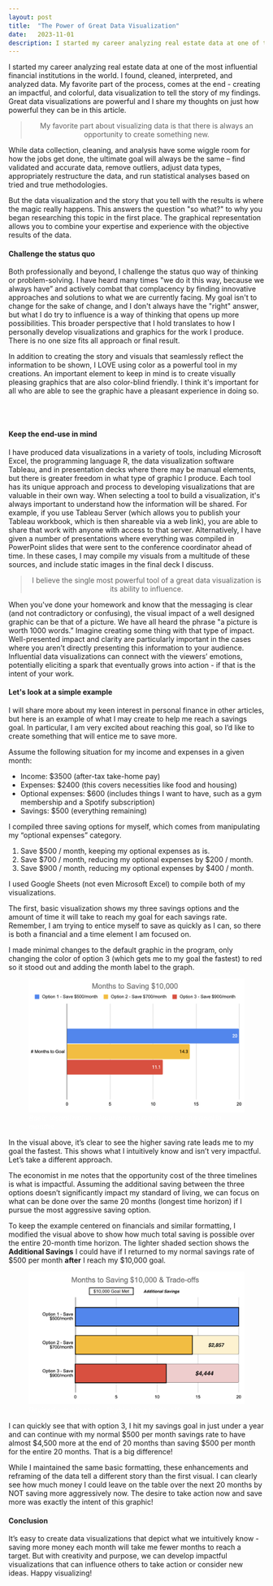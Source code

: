 ```yaml
---
layout: post
title:  "The Power of Great Data Visualization"
date:   2023-11-01
description: I started my career analyzing real estate data at one of the most influential financial institutions in the world. I found, cleaned, interpreted, and analyzed data. My favorite part of the process, comes at the end - creating an impactful, and colorful, data visualization to tell the story of my findings. Great data visualizations are powerful and I share my thoughts on just how powerful they can be in this article.
---
```


<p style="font-size:75%"></p>

I started my career analyzing real estate data at one of the most influential financial institutions in the world. I found, cleaned, interpreted, and analyzed data. My favorite part of the process, comes at the end - creating an impactful, and colorful, data visualization to tell the story of my findings. Great data visualizations are powerful and I share my thoughts on just how powerful they can be in this article.


<blockquote style="text-align:center;">My favorite part about visualizing data is that there is always an opportunity to create something new.</blockquote> 

While data collection, cleaning, and analysis have some wiggle room for how the jobs get done, the ultimate goal will always be the same – find validated and accurate data, remove outliers, adjust data types, appropriately restructure the data, and run statistical analyses based on tried and true methodologies. 

But the data visualization and the story that you tell with the results is where the magic really happens. This answers the question "so what?" to why you began researching this topic in the first place. The graphical representation allows you to combine your expertise and experience with the objective results of the data.

#### Challenge the status quo

Both professionally and beyond, I challenge the status quo way of thinking or problem-solving. I have heard many times "we do it this way, because we always have” and actively combat that complacency by finding innovative approaches and solutions to what we are currently facing. My goal isn't to change for the sake of change, and I don't always have the "right" answer, but what I do try to influence is a way of thinking that opens up more possibilities. This broader perspective that I hold translates to how I personally develop visualizations and graphics for the work I produce. There is no one size fits all approach or final result.


In addition to creating the story and visuals that seamlessly reflect the information to be shown, I LOVE using color as a powerful tool in my creations. An important element to keep in mind is to create visually pleasing graphics that are also color-blind friendly. I think it's important for all who are able to see the graphic have a pleasant experience in doing so.  


<figure>
	<img src="https://lofo10.github.io/blog/assets/2023-11-01-color-blind.png" alt=""> 
	<figcaption style="color:white; font-style: italic;">
		Image source: Leonie Monigatti - Towards Data Science</figcaption>
</figure>


#### Keep the end-use in mind

I have produced data visualizations in a variety of tools, including Microsoft Excel, the programming language R, the data visualization software Tableau, and in presentation decks where there may be manual elements, but there is greater freedom in what type of graphic I produce. Each tool has its unique approach and process to developing visualizations that are valuable in their own way. When selecting a tool to build a visualization, it's always important to understand how the information will be shared. For example, if you use Tableau Server (which allows you to publish your Tableau workbook, which is then shareable via a web link), you are able to share that work with anyone with access to that server. Alternatively, I have given a number of presentations where everything was compiled in PowerPoint slides that were sent to the conference coordinator ahead of time. In these cases, I may compile my visuals from a multitude of these sources, and include static images in the final deck I discuss.


<blockquote style="text-align:center;">I believe the single most powerful tool of a great data visualization is its ability to influence.</blockquote>

When you've done your homework and know that the messaging is clear (and not contradictory or confusing), the visual impact of a well designed graphic can be that of a picture. We have all heard the phrase "a picture is worth 1000 words.” Imagine creating some thing with that type of impact. Well-presented impact and clarity are particularly important in the cases where you aren’t directly presenting this information to your audience.  Influential data visualizations can connect with the viewers’ emotions, potentially eliciting a spark that eventually grows into action - if that is the intent of your work.

#### Let's look at a simple example

I will share more about my keen interest in personal finance in other articles, but here is an example of what I may create to help me reach a savings goal. In particular, I am very excited about reaching this goal, so I’d like to create something that will entice me to save more. 

Assume the following situation for my income and expenses in a given month: 
- Income: $3500 (after-tax take-home pay)
- Expenses: $2400 (this covers necessities like food and housing)
- Optional expenses: $600 (includes things I want to have, such as a gym membership and a Spotify subscription)
- Savings: $500 (everything remaining)

I compiled three saving options for myself, which comes from manipulating my “optional expenses” category.
1. Save $500 / month, keeping my optional expenses as is.
2. Save $700 / month, reducing my optional expenses by $200 / month.
3. Save $900 / month, reducing my optional expenses by $400 / month. 


I used Google Sheets (not even Microsoft Excel) to compile both of my visualizations.

The first, basic visualization shows my three savings options and the amount of time it will take to reach my goal for each savings rate. Remember, I am trying to entice myself to save as quickly as I can, so there is both a financial and a time element I am focused on. 

I made minimal changes to the default graphic in the program, only changing the color of option 3 (which gets me to my goal the fastest) to red so it stood out and adding the month label to the graph. 


<figure>
	<img src="/assets/2023-11-01-months-to-save.png" alt=""> 
	<figcaption style="color:white; font-style: italic;">
		Basic visualization - How long to reach my saving goal in months </figcaption>
</figure>

In the visual above, it’s clear to see the higher saving rate leads me to my goal the fastest. This shows what I intuitively know and isn’t very impactful. Let’s take a different approach.

The economist in me notes that the opportunity cost of the three timelines is what is impactful. Assuming the additional saving between the three options doesn’t significantly impact my standard of living, we can focus on what can be done over the same 20 months (longest time horizon) if I pursue the most aggressive saving option.

To keep the example centered on financials and similar formatting, I modified the visual above to show how much total saving is possible over the entire 20-month time horizon. The lighter shaded section shows the **Additional Savings** I could have if I returned to my normal savings rate of $500 per month **after** I reach my $10,000 goal. 

<figure>
	<img src="/assets/2023-11-01-saving-tradeoff.png" alt=""> 
	<figcaption style="color:white; font-style: italic;">
		Revised visualization - Highlighting trade-offs </figcaption>
</figure>

I can quickly see that with option 3, I hit my savings goal in just under a year and can continue with my normal $500 per month savings rate to have almost $4,500 more at the end of 20 months than saving $500 per month for the entire 20 months. That is a big difference!

While I maintained the same basic formatting, these enhancements and reframing of the data tell a different story than the first visual. I can clearly see how much money I could leave on the table over the next 20 months by NOT saving more aggressively now. The desire to take action now and save more was exactly the intent of this graphic!

#### Conclusion

It’s easy to create data visualizations that depict what we intuitively know - saving more money each month will take me fewer months to reach a target. But with creativity and purpose, we can develop impactful visualizations that can influence others to take action or consider new ideas. Happy visualizing!
